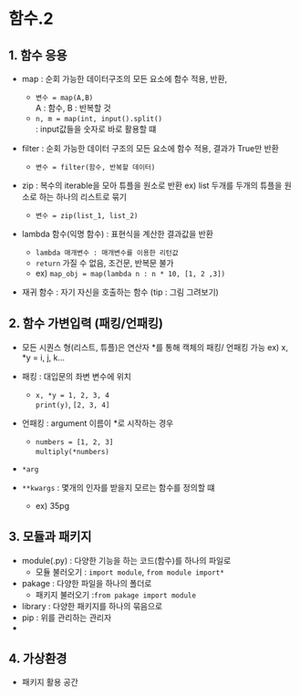 # 함수.2
## 1. 함수 응용

- map : 순회 가능한 데이터구조의 모든 요소에 함수 적용, 반환,   
  - `변수 = map(A,B)`   
  A : 함수, B : 반복할 것  
  - `n, m = map(int, input().split()`  
    : input값들을 숫자로 바로 활용할 떄

- filter : 순회 가능한 데이터 구조의 모든 요소에 함수 적용, 결과가 True만 반환
  - `변수 = filter(함수, 반복할 데이터)`
- zip : 복수의 iterable을 모아 튜플을 원소로 반환 ex) list 두개를 두개의 튜플을 원소로 하는 하나의 리스트로 묶기  
  - `변수 = zip(list_1, list_2)`  
- lambda 함수(익명 함수) : 표현식을 계산한 결과값을 반환
  - `lambda 매개변수 : 매개변수를 이용한 리턴값` 
  - `return` 가질 수 없음, 조건문, 반복문 불가
  - ex) `map_obj = map(lambda n : n * 10, [1, 2 ,3])`  
  
- 재귀 함수 : 자기 자신을 호출하는 함수 (tip : 그림 그려보기)

    
## 2. 함수 가변입력 (패킹/언패킹)
- 모든 시퀀스 형(리스트, 튜플)은 연산자 *를 통해 캑체의 패킹/ 언패킹 가능 ex) x, *y = i, j, k...  
  
- 패킹 : 대입문의 좌변 변수에 위치
  -  `x, *y = 1, 2, 3, 4`  
  `print(y)`, `[2, 3, 4]`
- 언패킹 : argument 이름이 *로 시작하는 경우 
  - `numbers = [1, 2, 3]`  
   `multiply(*numbers)`
- `*arg` 
- `**kwargs` :  몇개의 인자를 받을지 모르는 함수를 정의할 떄
  - ex) 35pg

## 3. 모듈과 패키지
- module(.py) : 다양한 기능을 하는 코드(함수)를 하나의 파일로 
  - 모듈 불러오기 : `import module`,    `from module import*`
- pakage : 다양한 파일을 하나의 폴더로
  - 패키지 불러오기 :`from pakage import module`
- library : 다양한 패키지를 하나의 묶음으로
- pip : 위를 관리하는 관리자
- 

## 4. 가상환경
- 패키지 활용 공간